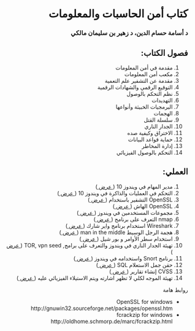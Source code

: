 <div dir="rtl">
  <h1> كتاب أمن الحاسبات والمعلومات </h1>
  <h3>
  د أسامة حسام الدين، د زهير بن سليمان مالكي  
</h3>
  <h2> فصول الكتاب:</h2>
  <ol>
    <li> مقدمة في أمن المعلومات</li>
    <li> مكعب أمن المعلومات</li>
    <li> مقدمة عن التشفير علم التعمية</li>
    <li> التوقيع الرقمي والشهادات الرقمية</li>
    <li> نظم التحكم بالوصول</li>
    <li> التهديدات</li> 
    <li> البرمجيات الخبيثة وأنواعها</li>
    <li>الهجمات </li>
    <li> سلسلة القتل</li>
    <li> الجدار الناري</li>
    <li> الاختراق وكيفية صده</li>
    <li> حماية قواعد البيانات</li>
    <li> إدارة المخاطر</li>
    <li> التحكم بالوصول الفيزيائي</li>
  </ol>
   <h2> العملي:</h2>
   <ol>
     <li> مدير المهام في ويندوز 10 (<a href="--"> عرض </a>) </li>
    <li> التحكم في العمليات والذاكرة في ويندوز 10 (<a href="--"> عرض </a>) </li>
    <li> OpenSSL التشفير باستخدام (<a href="--"> عرض </a>) </li>
    <li> OpenSSL الهاش  (<a href="--"> عرض </a>) </li>
    <li> مجموعات المستخدمين في ويندوز  (<a href="--"> عرض </a>) </li>
    <li> nmap التعرف على برنامج   (<a href="--"> عرض </a>) </li> 
    <li> Wireshark استخدام برنامج واير شارك (<a href="--"> عرض </a>) </li>
    <li> هجمة الرجل الوسيط man in the middle  (<a href="--"> عرض </a>) </li>
    <li>  استخدام سطر الأوامر و بور شيل (<a href="--"> عرض </a>) </li>
    <li> تهيئة الجدار الناري في ويندوز والتعرف على برامج, TOR, vpn seed (<a href="--"> عرض </a>) </li>
    <li> برنامج Snort واستخدامه في ويندوز (<a href="--"> عرض </a>) </li>
    <li> حقن جمل الاستعلام SQL  (<a href="--"> عرض </a>) </li>
    <li> CVSS إنشاء تقارير (<a href="--"> عرض </a>) </li>
    <li> تهيئة الموجه لكلي لا تظهر اشارته ويتم الاستيلاء الفيزيائي عليه  (<a href="--"> عرض </a>) </li>
  </ol>
  
  روابط هامة

 <ul> 
  <li>
OpenSSL for windows <br>
    http://gnuwin32.sourceforge.net/packages/openssl.htm </li>
<li>
fcrackzip for windows <br>
  http://oldhome.schmorp.de/marc/fcrackzip.html </li>
   
 </ul>

</div>
